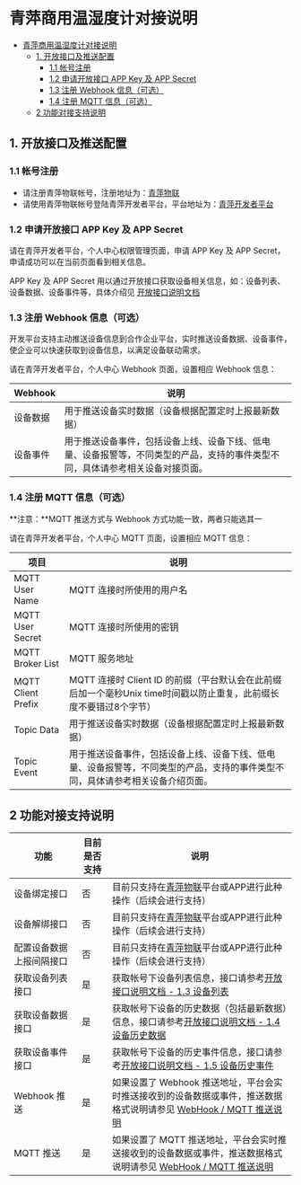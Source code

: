 # 青萍商用温湿度计对接说明

- [青萍商用温湿度计对接说明](#青萍商用温湿度计对接说明)
  - [1. 开放接口及推送配置](#1-开放接口及推送配置)
    - [1.1 帐号注册](#11-帐号注册)
    - [1.2 申请开放接口 APP Key 及 APP Secret](#12-申请开放接口-app-key-及-app-secret)
    - [1.3 注册 Webhook 信息（可选）](#13-注册-webhook-信息可选)
    - [1.4 注册 MQTT 信息（可选）](#14-注册-mqtt-信息可选)
  - [2 功能对接支持说明](#2-功能对接支持说明)

## 1. 开放接口及推送配置

### 1.1 帐号注册

- 请注册青萍物联帐号，注册地址为：[青萍物联](https://qingpingiot.com/)
- 请使用青萍物联帐号登陆青萍开发者平台，平台地址为：[青萍开发者平台](https://developers.qingping.co/)

### 1.2 申请开放接口 APP Key 及 APP Secret

请在青萍开发者平台，个人中心权限管理页面，申请 APP Key 及 APP Secret，申请成功可以在当前页面看到相关信息。

APP Key 及 APP Secret 用以通过开放接口获取设备相关信息，如：设备列表、设备数据、设备事件等，具体介绍见 [开放接口说明文档](/main/openApi)

### 1.3 注册 Webhook 信息（可选）

开发平台支持主动推送设备信息到合作企业平台，实时推送设备数据、设备事件，使企业可以快速获取到设备信息，以满足设备联动需求。

请在青萍开发者平台，个人中心 Webhook 页面，设置相应 Webhook 信息：

| Webhook  | 说明                                                                                                                           |
| -------- | ------------------------------------------------------------------------------------------------------------------------------ |
| 设备数据 | 用于推送设备实时数据（设备根据配置定时上报最新数据）                                                                           |
| 设备事件 | 用于推送设备事件，包括设备上线、设备下线、低电量、设备报警等，不同类型的产品，支持的事件类型不同，具体请参考相关设备对接页面。 |

### 1.4 注册 MQTT 信息（可选）

**注意：**MQTT 推送方式与 Webhook 方式功能一致，两者只能选其一

请在青萍开发者平台，个人中心 MQTT 页面，设置相应 MQTT 信息：

| 项目               | 说明                                                                                                                           |
| ------------------ | ------------------------------------------------------------------------------------------------------------------------------ |
| MQTT User Name     | MQTT 连接时所使用的用户名                                                                                                      |
| MQTT User Secret   | MQTT 连接时所使用的密钥                                                                                                        |
| MQTT Broker List   | MQTT 服务地址                                                                                                                  |
| MQTT Client Prefix | MQTT 连接时 Client ID 的前缀（平台默认会在此前缀后加一个毫秒Unix time时间戳以防止重复，此前缀长度不要错过8个字节）             |
| Topic Data         | 用于推送设备实时数据（设备根据配置定时上报最新数据）                                                                           |
| Topic Event        | 用于推送设备事件，包括设备上线、设备下线、低电量、设备报警等，不同类型的产品，支持的事件类型不同，具体请参考相关设备介绍页面。 |

## 2 功能对接支持说明

| 功能                     | 目前是否支持 | 说明                                                                                                                               |
| ------------------------ | ------------ | ---------------------------------------------------------------------------------------------------------------------------------- |
| 设备绑定接口             | 否           | 目前只支持在[青萍物联](https://qingpingiot.com/)平台或APP进行此种操作（后续会进行支持）                                            |
| 设备解绑接口             | 否           | 目前只支持在[青萍物联](https://qingpingiot.com/)平台或APP进行此种操作（后续会进行支持）                                            |
| 配置设备数据上报间隔接口 | 否           | 目前只支持在[青萍物联](https://qingpingiot.com/)平台或APP进行此种操作（后续会进行支持）                                            |
| 获取设备列表接口         | 是           | 获取帐号下设备列表信息，接口请参考[开放接口说明文档 - 1.3 设备列表](/main/openApi#13-设备列表)                                     |
| 获取设备数据接口         | 是           | 获取帐号下设备的历史数据（包括最新数据）信息，接口请参考[开放接口说明文档 - 1.4 设备历史数据](/main/openApi#14-设备历史数据)       |
| 获取设备事件接口         | 是           | 获取帐号下设备的历史事件信息，接口请参考[开放接口说明文档 - 1.5 设备历史事件](/main/openApi#15-设备历史事件)                       |
| Webhook 推送             | 是           | 如果设置了 Webhook 推送地址，平台会实时推送接收到的设备数据或事件，推送数据格式说明请参见 [WebHook / MQTT 推送说明](/main/webhook) |
| MQTT 推送                | 是           | 如果设置了 MQTT 推送地址，平台会实时推送接收到的设备数据或事件，推送数据格式说明请参见 [WebHook / MQTT 推送说明](/main/webhook)    |
